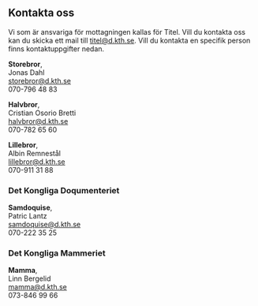 ## Kontakta oss

Vi som är ansvariga för mottagningen kallas för Titel. Vill du kontakta oss kan du skicka ett mail till [titel@d.kth.se](mailto:titel@d.kth.se). Vill du kontakta en specifik person finns kontaktuppgifter nedan.

**Storebror**, <br />
Jonas Dahl<br />
[storebror@d.kth.se](mailto:storebror@d.kth.se)<br />
070-796 48 83

**Halvbror**, <br />
Cristian Osorio Bretti<br />
[halvbror@d.kth.se](mailto:halvbror@d.kth.se)<br />
070-782 65 60

**Lillebror**, <br />
Albin Remnestål<br />
[lillebror@d.kth.se](mailto:lillebror@d.kth.se)<br />
070-911 31 88

### Det Kongliga Doqumenteriet

**Samdoquise**, <br />
Patric Lantz<br />
[samdoquise@d.kth.se](mailto:samdoquise@d.kth.se)<br />
070-222 35 25

### Det Kongliga Mammeriet

**Mamma**, <br />
Linn Bergelid<br />
[mamma@d.kth.se](mailto:mamma@d.kth.se)<br />
073-846 99 66
